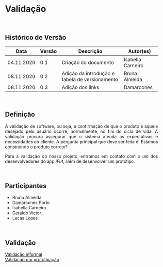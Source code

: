 #  Validação

<br>

## Histórico de Versão
<table class="table table-striped border">
    <thead>
        <th>Data</th> 
        <th>Versão </th> 
        <th>Descrição</th> 
        <th>Autor(es)</th>
    </thead>
    <tbody>
        <tr>
            <td> 04.11.2020 </td>
            <td>  0.1   </td>
            <td> Criação do documento</td>
            <td> Isabella Carneiro </td>
        </tr>
		<tr>
            <td> 08.11.2020 </td>
            <td>  0.2   </td>
            <td> Adição da introdução e tabela de versionamento</td>
            <td> Bruna Almeida </td>
        </tr>
    	<tr>
            <td> 08.11.2020 </td>
            <td>  0.3   </td>
            <td> Adição dos links</td>
            <td> Damarcones </td>
        </tr>
    </tbody>
</table>
<br>

## Definição

<p align="justify">A validação de software, ou seja, a confirmação de que o produto é aquele desejado pelo usuário ocorre, normalmente, no fim do ciclo de vida. A validação procura assegurar que o sistema atenda as expectativas e necessidades do cliente. A pergunta principal que deve ser feita é: Estamos construindo o produto correto?</p>
<p align="justify">Para a validação do nosso projeto, entramos em contato com o um dos desenvolvedores do app <i>iFut</i>, além de desenvolver um protótipo.</p>


 
<br>



## Participantes
- Bruna Almeida
- Damarcones Porto
- Isabella Carneiro
- Geraldo Victor
- Lucas Lopes

<br>

## Validação

[Validação informal](./validacao_informal.md)<br>
[Validação por prototipação](./validacaoprototipo.md)<br>